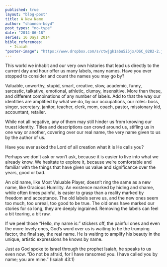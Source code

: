 ```yaml
---
published: true
layout: "blog-post"
title: A New Name
author: "shannon-boyd"
post_types: "no-type"
date: "2014-06-18"
series: 16 Days 2014
bible_references: 
  - Isaiah
"poster-image": "https://www.dropbox.com/s/ctwjgk1abu5i5jx/DSC_0282-2.jpg"
---
```


This world we inhabit and our very own histories that lead us directly to the current day and hour offer us many labels, many names.  Have you ever stopped to consider and count the names you may go by?  

Valuable, unworthy, stupid, smart, creative, slow, academic, funny, sarcastic, talkative, emotional, athletic, clumsy, insensitive.  More than these, and different combinations of any number of labels.  Add to that the way our identities are amplified by what we do, by our occupations, our roles:  boss, singer, secretary, janitor, teacher, clerk, mom, coach, pastor, missionary kid, accountant, retailer.  

While not all negative, any of them may still hinder us from knowing our truest identity.  Titles and descriptions can crowd around us, stifling us in one way or another, covering over our real name, the very name given to us by the author of us. 

Have you ever asked the Lord of all creation what it is He calls you?  

Perhaps we don’t ask or won’t ask, because it is easier to live into what we already know.  We hesitate to explore it, because we’re comfortable and familiar with the things that have given us value and significance over the years, good or bad.  

An old name, like Most Valuable Player, doesn’t ring the same as a new name, like Gracious Humility.  An existence marked by hiding and shame, while often times painful, is easier to grasp than a reality marked by freedom and acceptance.  The old labels serve us, and the new ones seem too much, too unreal, too good to be true.  The old ones have marked our stories for so long, they are deeply ingrained.  Removing the labels can feel a bit tearing, a bit raw.

If we peel those “Hello, my name is:” stickers off, the painful ones and even the more lovely ones, God’s word over us is waiting to be the trumping factor, the final say, the real name.  He is waiting to amplify his beauty in the unique, artistic expressions he knows by name.   

Just as God spoke to Israel through the prophet Isaiah, he speaks to us even now.  “Do not be afraid, for I have ransomed you.  I have called you by name; you are mine.”  (Isaiah 43:1)
